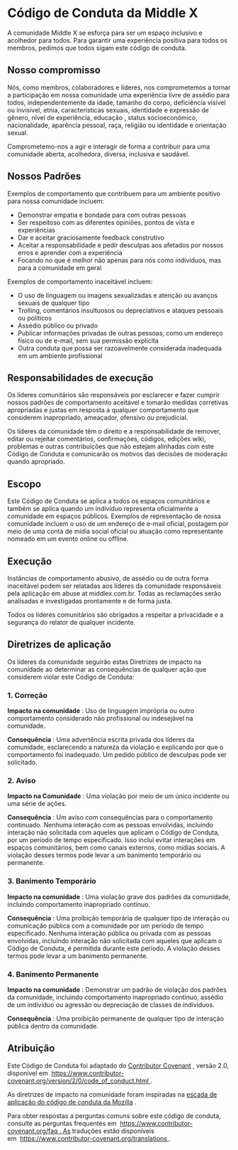 Código de Conduta da Middle X
=======

A comunidade Middle X se esforça para ser um espaço inclusivo e acolhedor para todos. Para garantir uma experiência positiva para todos os membros, pedimos que todos sigam este código de conduta.

## Nosso compromisso

Nós, como membros, colaboradores e líderes, nos comprometemos a tornar a participação em nossa comunidade uma experiência livre de assédio para todos, independentemente da idade, tamanho do corpo, deficiência visível ou invisível, etnia, características sexuais, identidade e expressão de gênero, nível de experiência, educação , status socioeconômico, nacionalidade, aparência pessoal, raça, religião ou identidade e orientação sexual.

Comprometemo-nos a agir e interagir de forma a contribuir para uma comunidade aberta, acolhedora, diversa, inclusiva e saudável.

## Nossos Padrões

Exemplos de comportamento que contribuem para um ambiente positivo para nossa comunidade incluem:

- Demonstrar empatia e bondade para com outras pessoas
- Ser respeitoso com as diferentes opiniões, pontos de vista e experiências
- Dar e aceitar graciosamente feedback construtivo
- Aceitar a responsabilidade e pedir desculpas aos afetados por nossos erros e aprender com a experiência
- Focando no que é melhor não apenas para nós como indivíduos, mas para a comunidade em geral

Exemplos de comportamento inaceitável incluem:

- O uso de linguagem ou imagens sexualizadas e atenção ou avanços sexuais de qualquer tipo
- Trolling, comentários insultuosos ou depreciativos e ataques pessoais ou políticos
- Assédio público ou privado
- Publicar informações privadas de outras pessoas, como um endereço físico ou de e-mail, sem sua permissão explícita
- Outra conduta que possa ser razoavelmente considerada inadequada em um ambiente profissional

## Responsabilidades de execução

Os líderes comunitários são responsáveis por esclarecer e fazer cumprir nossos padrões de comportamento aceitável e tomarão medidas corretivas apropriadas e justas em resposta a qualquer comportamento que considerem inapropriado, ameaçador, ofensivo ou prejudicial.

Os líderes da comunidade têm o direito e a responsabilidade de remover, editar ou rejeitar comentários, confirmações, códigos, edições wiki, problemas e outras contribuições que não estejam alinhadas com este Código de Conduta e comunicarão os motivos das decisões de moderação quando apropriado.

## Escopo

Este Código de Conduta se aplica a todos os espaços comunitários e também se aplica quando um indivíduo representa oficialmente a comunidade em espaços públicos. Exemplos de representação de nossa comunidade incluem o uso de um endereço de e-mail oficial, postagem por meio de uma conta de mídia social oficial ou atuação como representante nomeado em um evento online ou offline.

## Execução

Instâncias de comportamento abusivo, de assédio ou de outra forma inaceitável podem ser relatadas aos líderes da comunidade responsáveis pela aplicação em abuse at middlex.com.br. Todas as reclamações serão analisadas e investigadas prontamente e de forma justa.

Todos os líderes comunitários são obrigados a respeitar a privacidade e a segurança do relator de qualquer incidente.

## Diretrizes de aplicação

Os líderes da comunidade seguirão estas Diretrizes de impacto na comunidade ao determinar as consequências de qualquer ação que considerem violar este Código de Conduta:

### 1. Correção

**Impacto na comunidade** : Uso de linguagem imprópria ou outro comportamento considerado não profissional ou indesejável na comunidade.

**Consequência** : Uma advertência escrita privada dos líderes da comunidade, esclarecendo a natureza da violação e explicando por que o comportamento foi inadequado. Um pedido público de desculpas pode ser solicitado.

### 2. Aviso

**Impacto na Comunidade** : Uma violação por meio de um único incidente ou uma série de ações.

**Consequência** : Um aviso com consequências para o comportamento continuado. Nenhuma interação com as pessoas envolvidas, incluindo interação não solicitada com aqueles que aplicam o Código de Conduta, por um período de tempo especificado. Isso inclui evitar interações em espaços comunitários, bem como canais externos, como mídias sociais. A violação desses termos pode levar a um banimento temporário ou permanente.

### 3. Banimento Temporário

**Impacto na comunidade** : Uma violação grave dos padrões da comunidade, incluindo comportamento inapropriado contínuo.

**Consequência** : Uma proibição temporária de qualquer tipo de interação ou comunicação pública com a comunidade por um período de tempo especificado. Nenhuma interação pública ou privada com as pessoas envolvidas, incluindo interação não solicitada com aqueles que aplicam o Código de Conduta, é permitida durante este período. A violação desses termos pode levar a um banimento permanente.

### 4. Banimento Permanente

**Impacto na comunidade** : Demonstrar um padrão de violação dos padrões da comunidade, incluindo comportamento inapropriado contínuo, assédio de um indivíduo ou agressão ou depreciação de classes de indivíduos.

**Consequência** : Uma proibição permanente de qualquer tipo de interação pública dentro da comunidade.

## Atribuição

Este Código de Conduta foi adaptado do [Contributor Covenant](https://www.contributor-covenant.org/) , versão 2.0, disponível em  https://www.contributor-covenant.org/version/2/0/code_of_conduct.html .

As diretrizes de impacto na comunidade foram inspiradas na [escada de aplicação do código de conduta da Mozilla](https://github.com/mozilla/diversity) .

Para obter respostas a perguntas comuns sobre este código de conduta, consulte as perguntas frequentes em  https://www.contributor-covenant.org/faq . As traduções estão disponíveis em  https://www.contributor-covenant.org/translations .
